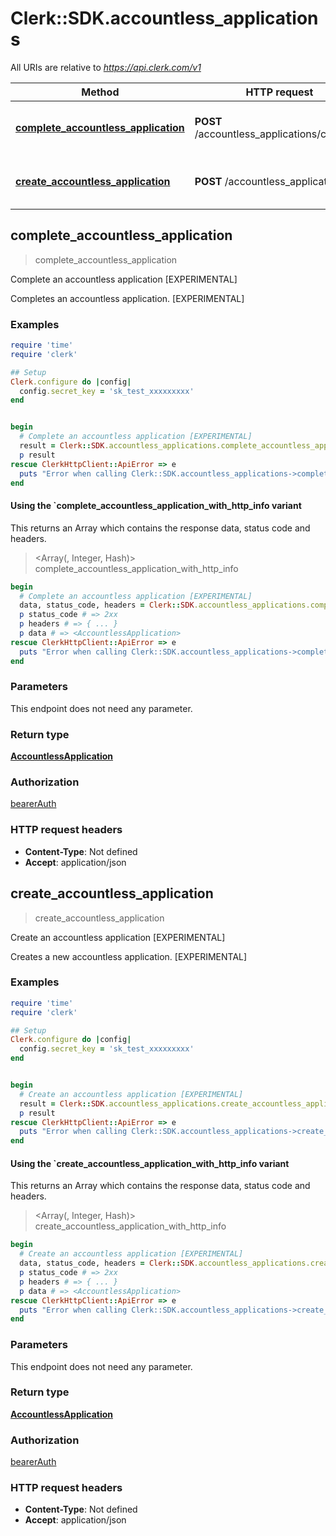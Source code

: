 # Clerk::SDK.accountless_applications

All URIs are relative to *https://api.clerk.com/v1*

| Method | HTTP request | Description |
| ------ | ------------ | ----------- |
| [**complete_accountless_application**](AccountlessApplicationsApi.md#complete_accountless_application) | **POST** /accountless_applications/complete | Complete an accountless application [EXPERIMENTAL] |
| [**create_accountless_application**](AccountlessApplicationsApi.md#create_accountless_application) | **POST** /accountless_applications | Create an accountless application [EXPERIMENTAL] |


## complete_accountless_application

> <AccountlessApplication> complete_accountless_application

Complete an accountless application [EXPERIMENTAL]

Completes an accountless application. [EXPERIMENTAL]

### Examples

```ruby
require 'time'
require 'clerk'

## Setup
Clerk.configure do |config|
  config.secret_key = 'sk_test_xxxxxxxxx'
end


begin
  # Complete an accountless application [EXPERIMENTAL]
  result = Clerk::SDK.accountless_applications.complete_accountless_application
  p result
rescue ClerkHttpClient::ApiError => e
  puts "Error when calling Clerk::SDK.accountless_applications->complete_accountless_application: #{e}"
end
```

#### Using the `complete_accountless_application_with_http_info variant

This returns an Array which contains the response data, status code and headers.

> <Array(<AccountlessApplication>, Integer, Hash)> complete_accountless_application_with_http_info

```ruby
begin
  # Complete an accountless application [EXPERIMENTAL]
  data, status_code, headers = Clerk::SDK.accountless_applications.complete_accountless_application_with_http_info
  p status_code # => 2xx
  p headers # => { ... }
  p data # => <AccountlessApplication>
rescue ClerkHttpClient::ApiError => e
  puts "Error when calling Clerk::SDK.accountless_applications->complete_accountless_application_with_http_info: #{e}"
end
```

### Parameters

This endpoint does not need any parameter.

### Return type

[**AccountlessApplication**](AccountlessApplication.md)

### Authorization

[bearerAuth](../README.md#bearerAuth)

### HTTP request headers

- **Content-Type**: Not defined
- **Accept**: application/json


## create_accountless_application

> <AccountlessApplication> create_accountless_application

Create an accountless application [EXPERIMENTAL]

Creates a new accountless application. [EXPERIMENTAL]

### Examples

```ruby
require 'time'
require 'clerk'

## Setup
Clerk.configure do |config|
  config.secret_key = 'sk_test_xxxxxxxxx'
end


begin
  # Create an accountless application [EXPERIMENTAL]
  result = Clerk::SDK.accountless_applications.create_accountless_application
  p result
rescue ClerkHttpClient::ApiError => e
  puts "Error when calling Clerk::SDK.accountless_applications->create_accountless_application: #{e}"
end
```

#### Using the `create_accountless_application_with_http_info variant

This returns an Array which contains the response data, status code and headers.

> <Array(<AccountlessApplication>, Integer, Hash)> create_accountless_application_with_http_info

```ruby
begin
  # Create an accountless application [EXPERIMENTAL]
  data, status_code, headers = Clerk::SDK.accountless_applications.create_accountless_application_with_http_info
  p status_code # => 2xx
  p headers # => { ... }
  p data # => <AccountlessApplication>
rescue ClerkHttpClient::ApiError => e
  puts "Error when calling Clerk::SDK.accountless_applications->create_accountless_application_with_http_info: #{e}"
end
```

### Parameters

This endpoint does not need any parameter.

### Return type

[**AccountlessApplication**](AccountlessApplication.md)

### Authorization

[bearerAuth](../README.md#bearerAuth)

### HTTP request headers

- **Content-Type**: Not defined
- **Accept**: application/json

